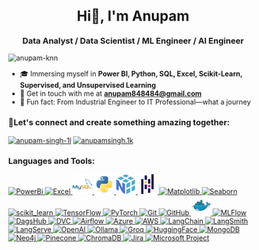 <h1 align="center">Hi👋, I'm Anupam</h1>
<h3 align="center">Data Analyst / Data Scientist / ML Engineer / AI Engineer</h3>

<p align="left"> <img src="https://komarev.com/ghpvc/?username=AnupamKNN&label=Profile%20views&color=blue&style=plactic" alt="anupam-knn" /></p>

- 🎓 Immersing myself in **Power BI, Python, SQL, Excel, Scikit-Learn, Supervised, and Unsupervised Learning**
- 📧 Get in touch with me at **anupam848484@gmail.com**
- 💼 Fun fact: From Industrial Engineer to IT Professional—what a journey

<h3 align="left">🌟Let's connect and create something amazing together:</h3>
<p align="left">
<a href="https://www.linkedin.com/in/anupam-singh-1l" target="blank"><img align="center" src="https://raw.githubusercontent.com/rahuldkjain/github-profile-readme-generator/master/src/images/icons/Social/linked-in-alt.svg" alt="anupam-singh-1l" height="30" width="40" /></a>
<a href="https://www.instagram.com/anupamsingh.1k" target="blank"><img align="center" src="https://raw.githubusercontent.com/rahuldkjain/github-profile-readme-generator/master/src/images/icons/Social/instagram.svg" alt="anupamsingh.1k" height="30" width="40" /></a>
</p>

<h3 align="left">Languages and Tools:</h3>
<p align="left">

  <!-- BI & Analytics -->
  <a href="https://powerbi.microsoft.com/en-au/" target="_blank" rel="noreferrer">
    <img src="https://logos-world.net/wp-content/uploads/2022/02/Microsoft-Power-BI-Symbol.png" alt="PowerBi" width="40" height="40"/>
  </a>
  <a href="https://www.microsoft.com/en-in/microsoft-365/excel" target="_blank" rel="noreferrer">
    <img src="https://cdn1.iconfinder.com/data/icons/famous-brand-apps/100/_-04-512.png" alt="Excel" width="40" height="40"/>
  </a>
  <a href="https://www.mysql.com/" target="_blank" rel="noreferrer">
    <img src="https://raw.githubusercontent.com/devicons/devicon/master/icons/mysql/mysql-original-wordmark.svg" alt="mysql" width="40" height="40"/>
  </a>

  <!-- Python & Libraries -->
  <a href="https://www.python.org/" target="_blank" rel="noreferrer">
    <img src="https://raw.githubusercontent.com/devicons/devicon/master/icons/python/python-original.svg" alt="python" width="40" height="40"/>
  </a>
  <a href="https://numpy.org/" target="_blank" rel="noreferrer">
    <img src="https://raw.githubusercontent.com/devicons/devicon/master/icons/numpy/numpy-original.svg" alt="numpy" width="40" height="40"/>
  </a>
  <a href="https://pandas.pydata.org/" target="_blank" rel="noreferrer">
    <img src="https://raw.githubusercontent.com/devicons/devicon/2ae2a900d2f041da66e950e4d48052658d850630/icons/pandas/pandas-original.svg" alt="pandas" width="40" height="40"/>
  </a>
  <a href="https://matplotlib.org/" target="_blank" rel="noreferrer">
    <img src="https://upload.wikimedia.org/wikipedia/commons/8/84/Matplotlib_icon.svg" alt="Matplotlib" width="40" height="40"/>
  </a>
  <a href="https://seaborn.pydata.org/" target="_blank" rel="noreferrer">
    <img src="https://seaborn.pydata.org/_static/logo-wide-lightbg.svg" alt="Seaborn" width="40" height="40"/>
  </a>

  <!-- Machine Learning / Deep Learning -->
  <a href="https://scikit-learn.org/" target="_blank" rel="noreferrer">
    <img src="https://upload.wikimedia.org/wikipedia/commons/0/05/Scikit_learn_logo_small.svg" alt="scikit_learn" width="40" height="40"/>
  </a>
  <a href="https://www.tensorflow.org/" target="_blank" rel="noreferrer">
    <img src="https://www.vectorlogo.zone/logos/tensorflow/tensorflow-icon.svg" alt="TensorFlow" width="40" height="40"/>
  </a>
  <a href="https://pytorch.org/" target="_blank" rel="noreferrer">
    <img src="https://www.vectorlogo.zone/logos/pytorch/pytorch-icon.svg" alt="PyTorch" width="40" height="40"/>
  </a>

  <!-- MLOps / DevOps -->
  <a href="https://git-scm.com/" target="_blank" rel="noreferrer">
    <img src="https://www.vectorlogo.zone/logos/git-scm/git-scm-icon.svg" alt="Git" width="40" height="40"/>
  </a>
  <a href="https://github.com/" target="_blank" rel="noreferrer">
    <img src="https://cdn-icons-png.flaticon.com/512/25/25231.png" alt="GitHub" width="40" height="40"/>
  </a>
  <a href="https://www.docker.com/" target="_blank" rel="noreferrer">
    <img src="https://raw.githubusercontent.com/devicons/devicon/master/icons/docker/docker-original.svg" alt="Docker" width="40" height="40"/>
  </a>
  <a href="https://mlflow.org/" target="_blank" rel="noreferrer">
    <img src="https://avatars.githubusercontent.com/u/45141633?s=200&v=4" alt="MLFlow" width="40" height="40"/>
  </a>
  <a href="https://dagshub.com/" target="_blank" rel="noreferrer">
    <img src="https://cdn.brandfetch.io/id0ycwXVhg/theme/light/logo.svg?c=1dxbfHSJFAPEGdCLU4o5B" alt="DagsHub" width="40" height="40"/>
  </a>
  <a href="https://dvc.org/" target="_blank" rel="noreferrer">
    <img src="https://cdn.brandfetch.io/id16tXJ5GC/w/250/h/250/theme/dark/logo.png?c=1dxbfHSJFAPEGdCLU4o5B" alt="DVC" width="40" height="40"/>
  </a>
  <a href="https://airflow.apache.org/" target="_blank" rel="noreferrer">
    <img src="https://airflow.apache.org/images/airflow_dark_bg.png" alt="Airflow" width="40" height="40"/>
  </a>

  <!-- Cloud -->
  <a href="https://azure.microsoft.com/" target="_blank" rel="noreferrer">
    <img src="https://upload.wikimedia.org/wikipedia/commons/f/fa/Microsoft_Azure.svg" alt="Azure" width="40" height="40"/>
  </a>
  <a href="https://aws.amazon.com/" target="_blank" rel="noreferrer">
    <img src="https://upload.wikimedia.org/wikipedia/commons/9/93/Amazon_Web_Services_Logo.svg" alt="AWS" width="40" height="40"/>
  </a>

  <!-- GenAI / LLM Tools -->
  <a href="https://www.langchain.com/" target="_blank" rel="noreferrer">
    <img src="https://avatars.githubusercontent.com/u/126733545?s=200&v=4" alt="LangChain" width="40" height="40"/>
  </a>
  <a href="https://docs.smith.langchain.com/" target="_blank" rel="noreferrer">
    <img src="https://smith.langchain.com/favicon.ico" alt="LangSmith" width="40" height="40"/>
  </a>
  <a href="https://github.com/langchain-ai/langserve" target="_blank" rel="noreferrer">
    <img src="https://avatars.githubusercontent.com/u/126733545?s=200&v=4" alt="LangServe" width="40" height="40"/>
  </a>
  <a href="https://openai.com/" target="_blank" rel="noreferrer">
    <img src="https://upload.wikimedia.org/wikipedia/commons/4/4b/OpenAI_Logo.svg" alt="OpenAI" width="40" height="40"/>
  </a>
  <a href="https://ollama.ai/" target="_blank" rel="noreferrer">
    <img src="https://avatars.githubusercontent.com/u/137389011?s=200&v=4" alt="Ollama" width="40" height="40"/>
  </a>
  <a href="https://groq.com/" target="_blank" rel="noreferrer">
    <img src="https://avatars.githubusercontent.com/u/47972175?s=200&v=4" alt="Groq" width="40" height="40"/>
  </a>
  <a href="https://huggingface.co/" target="_blank" rel="noreferrer">
    <img src="https://huggingface.co/front/assets/huggingface_logo-noborder.svg" alt="HuggingFace" width="40" height="40"/>
  </a>

  <!-- Databases -->
  <a href="https://www.mongodb.com/" target="_blank" rel="noreferrer">
    <img src="https://www.svgrepo.com/show/331488/mongodb.svg" alt="MongoDB" width="40" height="40"/>
  </a>
  <a href="https://neo4j.com/" target="_blank" rel="noreferrer">
    <img src="https://upload.wikimedia.org/wikipedia/commons/8/8a/Neo4j-logo.svg" alt="Neo4j" width="40" height="40"/>
  </a>
  <a href="https://www.pinecone.io/" target="_blank" rel="noreferrer">
    <img src="https://avatars.githubusercontent.com/u/78730790?s=200&v=4" alt="Pinecone" width="40" height="40"/>
  </a>
  <a href="https://www.trychroma.com/" target="_blank" rel="noreferrer">
    <img src="https://avatars.githubusercontent.com/u/122034630?s=200&v=4" alt="ChromaDB" width="40" height="40"/>
  </a>

  <!-- Project Management -->
  <a href="https://www.atlassian.com/software/jira" target="_blank" rel="noreferrer">
    <img src="https://cdn.worldvectorlogo.com/logos/jira-1.svg" alt="Jira" width="40" height="40"/>
  </a>
  <a href="https://www.microsoft.com/en-us/microsoft-365/project" target="_blank" rel="noreferrer">
    <img src="https://cdn-icons-png.flaticon.com/512/888/888867.png" alt="Microsoft Project" width="40" height="40"/>
  </a>

</p>

